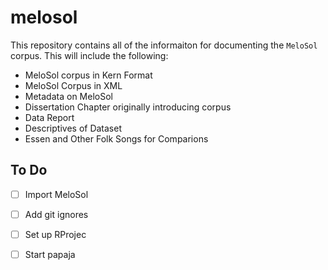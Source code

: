 # melosol

This repository contains all of the informaiton for documenting the `MeloSol` corpus. 
This will include the following:

* MeloSol corpus in Kern Format
* MeloSol Corpus in XML 
* Metadata on MeloSol
* Dissertation Chapter originally introducing corpus
* Data Report 
* Descriptives of Dataset 
* Essen and Other Folk Songs for Comparions 

## To Do 

* [ ] Import MeloSol 
* [ ] Add git ignores
* [ ] Set up RProjec
* [ ] Start papaja
 
